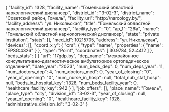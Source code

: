 {
    "facility_id": 1328,
    "facility_name": "Гомельский oбластной наркологический диспансер",
    "district_id": "3-02-3",
    "district_name": "Советский район, Гомель",
    "facility_url": "http:\/\/narcology.by\/",
    "facility_address": "ул. Никольская",
    "title": "Гомельский oбластной наркологический диспансер",
    "facility_type": "0",
    "ap_1": "26а",
    "name": "Гомельский oбластной наркологический диспансер",
    "state": "private institution",
    "stats": [],
    "med_id": 10215705,
    "address": "ул. Никольская",
    "devices": [],
    "coord_x_y": {
        "crs": {
            "type": "name",
            "properties": {
                "name": "EPSG:4326"
            }
        },
        "type": "Point",
        "coordinates": [
            30.9784,
            52.4412
        ]
    },
    "beds_stats": [
        {
            "url": "17gdp.by",
            "dep_name": "межрайонное консультативно-диагностическое амбулаторное ортопедическое отделение",
            "date_year": "2023",
            "num_beds_dep": 0,
            "num_deps_year": 11,
            "num_doctors_dep": 4,
            "num_doctors_med": 0,
            "year_of_closing": "0",
            "year_of_opening": "0",
            "num_nurse_in_hosp": null,
            "total_nub_staf_hosp": null,
            "beds_in_hospital_key": 1328,
            "num_beds_facility_year": 0,
            "healthcare_facility_key": 942
        }
    ],
    "job_offers": [],
    "place_name": "Гомель",
    "place_type": "city",
    "division_id": "3-02-3",
    "year_of_closing": null,
    "year_of_opening": "0",
    "healthcare_facility_key": 1328,
    "administrative_division_id": "3-02-3"
}